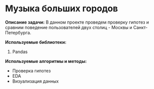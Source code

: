 
# Музыка больших городов

**Описание задачи:** В данном проекте проведем проверку гипотез и сравним  поведение пользователей двух столиц - Москвы и Санкт-Петербурга.

**Используемые библиотеки:** 
1. Pandas

**Используемые алгоритмы и методы:**
* Проверка гипотез
* EDA
* Визуализация данных
